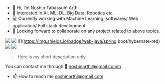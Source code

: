 - 👋 Hi, I’m Noshin Tabassum Arthi
- 🤖 Interested in AI, ML, DL, Big Data, Robotics etc. 
- 💻 Currently working with Machine Learning, softwares/ Web application/ Full stack development.
- 🤝 Looking forward to collaborate on any project related to above topics.

![](https://img.shields.io/badge/OS-windows/linux-green)
![](https://img.shields.io/badge/web-js-yellow)
![](https://img.shields.io/badge/web-java/spring boot/hybernate-red)
![](https://img.shields.io/badge/ML-python-blue)
![](https://img.shields.io/badge/algortihms-java/python-purple)

>Here is my short description only  

You can contact me through :e-mail: noshinarthi@gmail.comm 


- 📫 How to reach me noshinarthi@gmail.com
<!---
Noshin-Arthi/Noshin-Arthi is a ✨ special ✨ repository because its `README.md` (this file) appears on your GitHub profile.
You can click the Preview link to take a look at your changes.
--->
